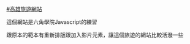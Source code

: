 [#高雄旅遊網站](https://sbsy1517.github.io/Kaohsiung-Tour-Site/)


這個網站是六角學院Javascript的練習

跟原本的範本有重新排版跟加入影片元素，讓這個旅遊的網站比較活潑一些



